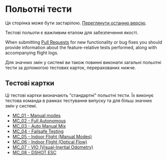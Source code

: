 # Польотні тести

<script setup>
import { useData } from 'vitepress'
const { site } = useData();
</script>

<div v-if="site.title !== 'PX4 Guide (main)'">
  <div class="custom-block danger">
    <p class="custom-block-title">Ця сторінка може бути застарілою. <a href="https://docs.px4.io/main/en/test_and_ci/test_flights.html">Переглянути останню версію</a>.</p>
  </div>
</div>

Тестові польоти є важливим етапом для забезпечення якості.

When submitting [Pull Requests](../contribute/code.md#pull-requests) for new functionality or bug fixes you should provide information about the feature-relative tests performed, along with accompanying flight logs.

Для значних змін у системі ви також повинні виконати загальні польотні тести за допомогою тестових карток, перерахованих нижче.

## Тестові картки

Ці тестові картки визначають "стандартні" польотні тести.
Їх виконує тестова команда в рамках тестування випуску та для більш значних змін у системі.

- [MC_01 - Manual modes](../test_cards/mc_01_manual_modes.md)
- [MC_02 - Full Autonomous](../test_cards/mc_02_full_autonomous.md)
- [MC_03 - Auto Manual Mix](../test_cards/mc_03_auto_manual_mix.md)
- [MC_04 - Failsafe Testing](../test_cards/mc_04_failsafe_testing.md)
- [MC_05 - Indoor Flight (Manual Modes)](../test_cards/mc_05_indoor_flight_manual_modes.md)
- [MC_06 - Indoor Flight (Optical Flow)](../test_cards/mc_06_optical_flow.md)
- [MC_07 - VIO (Visual-Inertial Odometry)](../test_cards/mc_07_vio.md)
- [MC_08 - DSHOT ESC](../test_cards/mc_08_dshot.md)
